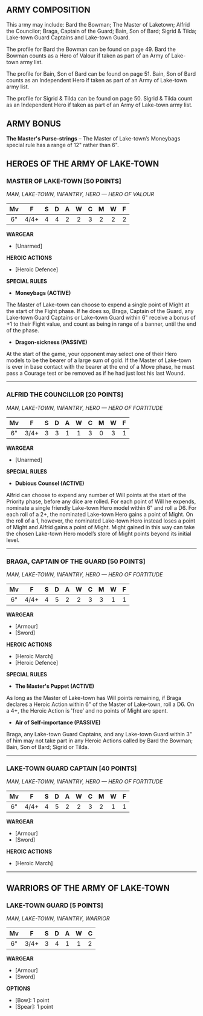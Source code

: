 ﻿## ARMY COMPOSITION

This army may include: Bard the Bowman; The Master of Laketown; Alfrid the Councilor; Braga, Captain of the Guard; Bain, Son of Bard; Sigrid & Tilda; Lake-town Guard Captains and Lake-town Guard.

The profile for Bard the Bowman can be found on page 49. Bard the Bowman counts as a Hero of Valour if taken as part of an Army of Lake-town army list.

The profile for Bain, Son of Bard can be found on page 51. Bain, Son of Bard counts as an Independent Hero if taken as part of an Army of Lake-town army list.

The profile for Sigrid & Tilda can be found on page 50. Sigrid & Tilda count as an Independent Hero if taken as part of an Army of Lake-town army list.

## ARMY BONUS

**The Master's Purse-strings** – The Master of Lake-town’s Moneybags special rule has a range of 12" rather than 6".


## HEROES OF THE ARMY OF LAKE-TOWN

<div class="unitCard" markdown>

### MASTER OF LAKE-TOWN [50 POINTS]
*MAN, LAKE-TOWN, INFANTRY, HERO — HERO OF VALOUR*

| Mv | F | S | D | A | W | C | M | W | F |
|:-----:|:-----:|:---:|:---:|:---:|:---:|:---:|:---:|:---:|:---|
| 6" | 4/4+| 4 | 4 | 2 | 2 | 3 | 2 | 2 | 2 |

**WARGEAR**

- [Unarmed]

**HEROIC ACTIONS**

- [Heroic Defence]

**SPECIAL RULES**

- **Moneybags (ACTIVE)**

The Master of Lake-town can choose to expend a single point of Might at the start of the Fight phase. If he does so, Braga, Captain of the Guard, any Lake-town Guard Captains or Lake-town Guard within 6" receive a bonus of +1 to their Fight value, and count as being in range of a banner, until the end of the phase.

- **Dragon-sickness (PASSIVE)**

At the start of the game, your opponent may select one of their Hero models to be the bearer of a large sum of gold. If the Master of Lake-town is ever in base contact with the bearer at the end of a Move phase, he must pass a Courage test or be removed as if he had just lost his last Wound.

</div>

---

<div class="unitCard" markdown>

### ALFRID THE COUNCILLOR [20 POINTS]
*MAN, LAKE-TOWN, INFANTRY, HERO — HERO OF FORTITUDE*

| Mv | F | S | D | A | W | C | M | W | F |
|:-----:|:-----:|:---:|:---:|:---:|:---:|:---:|:---:|:---:|:---|
| 6" | 3/4+| 3 | 3 | 1 | 1 | 3 | 0 | 3 | 1 |

**WARGEAR**

- [Unarmed]

**SPECIAL RULES**

- **Dubious Counsel (ACTIVE)**

Alfrid can choose to expend any number of Will points at the start of the Priority phase, before any dice are rolled. For each point of Will he expends, nominate a single friendly Lake-town Hero model within 6" and roll a D6. For each roll of a 2+, the nominated Lake-town Hero gains a point of Might. On the roll of a 1, however, the nominated Lake-town Hero instead loses a point of Might and Alfrid gains a point of Might. Might gained in this way can take the chosen Lake-town Hero model’s store of Might points beyond its initial level.

</div>

---

<div class="unitCard" markdown>

### BRAGA, CAPTAIN OF THE GUARD [50 POINTS]
*MAN, LAKE-TOWN, INFANTRY, HERO — HERO OF FORTITUDE*

| Mv | F | S | D | A | W | C | M | W | F |
|:-----:|:-----:|:---:|:---:|:---:|:---:|:---:|:---:|:---:|:---|
| 6" | 4/4+| 4 | 5 | 2 | 2 | 3 | 3 | 1 | 1 |

**WARGEAR**

- [Armour]
- [Sword]

**HEROIC ACTIONS**

- [Heroic March]
- [Heroic Defence]

**SPECIAL RULES**

- **The Master's Puppet (ACTIVE)**

As long as the Master of Lake-town has Will points remaining, if Braga declares a Heroic Action within 6" of the Master of Lake-town, roll a D6. On a 4+, the Heroic Action is 'free’ and no points of Might are spent.

- **Air of Self-importance (PASSIVE)**

Braga, any Lake-town Guard Captains, and any Lake-town Guard within 3" of him may not take part in any Heroic Actions called by Bard the Bowman; Bain, Son of Bard; Sigrid or Tilda.

</div>

---

<div class="unitCard" markdown>

### LAKE-TOWN GUARD CAPTAIN [40 POINTS]
*MAN, LAKE-TOWN, INFANTRY, HERO — HERO OF FORTITUDE*

| Mv | F | S | D | A | W | C | M | W | F |
|:---:|:----:|:---:|:---:|:---:|:---:|:---:|:---:|:---:|:---:|
| 6" | 4/4+ | 4 | 5 | 2 | 2 | 3 | 2 | 1 | 1 |

**WARGEAR**

- [Armour]
- [Sword]

**HEROIC ACTIONS**

- [Heroic March]

</div>

---

## WARRIORS OF THE ARMY OF LAKE-TOWN

<div class="unitCard" markdown>

### LAKE-TOWN GUARD [5 POINTS]
*MAN, LAKE-TOWN, INFANTRY, WARRIOR*

| Mv | F | S | D | A | W | C |
|:-----:|:-----:|:---:|:---:|:---:|:---:|:---|
| 6" | 3/4+| 3 | 4 | 1 | 1 | 2 |

**WARGEAR**

- [Armour]
- [Sword]

**OPTIONS**

- [Bow]: 1 point
- [Spear]: 1 point
